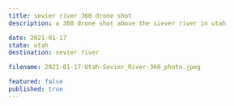 ```yaml
---
title: sevier river 360 drone shot
description: a 360 drone shot above the siever river in utah

date: 2021-01-17
state: utah
destination: sevier river

filename: 2021-01-17-Utah-Sevier_River-360_photo.jpeg

featured: false
published: true
---
```

